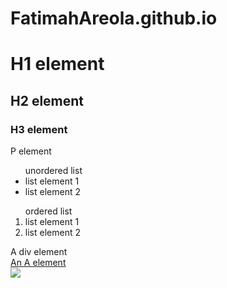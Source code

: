 # FatimahAreola.github.io
<!doctype html>

<html lang="en">
<head>
  <meta charset="utf-8">

  <title>Part 2-Elements</title>

  <link rel="stylesheet" href="css/styles.css?v=1.0">
</head>

<body>
  <h1>H1 element</h1>
  <h2>H2 element</h2>
  <h3>H3 element</h3>
  <p>P element</p>
  <ul> unordered list
    <li>list element 1</li>
    <li>list element 2</li>
  </ul>
  <ol> ordered list
      <li>list element 1</li>
      <li>list element 2</li>
  </ol>
  <div>
    A div element
  </div>
  <a href="https://cdn.pixabay.com/photo/2016/08/10/02/55/kitten-1582384_1280.jpg">An A element</a>

  <br/>
  <img src='http://r.ddmcdn.com/s_f/o_1/cx_462/cy_245/cw_1349/ch_1349/w_720/APL/uploads/2015/06/caturday-shutterstock_149320799.jpg'>

</body>
</html>
